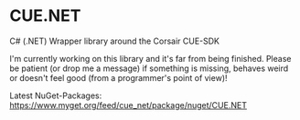 # CUE.NET
C# (.NET) Wrapper library around the Corsair CUE-SDK

I'm currently working on this library and it's far from being finished.
Please be patient (or drop me a message) if something is missing, behaves weird or doesn't feel good (from a programmer's point of view)!

Latest NuGet-Packages: https://www.myget.org/feed/cue_net/package/nuget/CUE.NET
